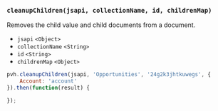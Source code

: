 ### ``cleanupChildren(jsapi, collectionName, id, childrenMap)``
Removes the child value and child documents from a document.
- `jsapi` `<Object>`
- `collectionName` `<String>`
- `id` `<String>`
- `childrenMap` `<Object>`

```js
pvh.cleanupChildren(jsapi, 'Opportunities', '24g2k3jhtkuwegs', {
	Account: 'account'
}).then(function(result) {

});
```